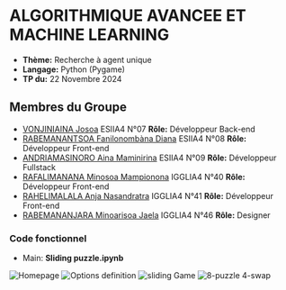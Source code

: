 #  ALGORITHMIQUE AVANCEE ET MACHINE LEARNING

- **Thème:** Recherche à agent unique
- **Langage:** Python (Pygame)
- **TP du:** 22 Novembre 2024

## Membres du Groupe

- [VONJINIAINA Josoa](https://github.com/josoavj) ESIIA4 N°07 **Rôle:** Développeur Back-end
- [RABEMANANTSOA Fanilonombàna Diana](https://github.com/faniloo08) ESIIA4 N°08 **Rôle:** Développeur Front-end
- [ANDRIAMASINORO Aina Maminirina](https://github.com/AinaMaminirina18) ESIIA4 N°09 **Rôle:** Développeur Fullstack
- [RAFALIMANANA Minosoa Mampionona](https://github.com/MinosoaRafalimanana) IGGLIA4 N°40 **Rôle:** Développeur Front-end
- [RAHELIMALALA Anja Nasandratra](https://github.com/AnjaRahelimalala) IGGLIA4 N°41 **Rôle:** Développeur Front-end 
- [RABEMANANJARA Minoarisoa Jaela](https://github.com/FyJael) IGGLIA4 N°46 **Rôle:** Designer

### Code fonctionnel

- Main: **Sliding puzzle.ipynb**


![Homepage](https://github.com/josoavj/tpAlgoML_M1/blob/master/assets/Home.png)
![Options definition](https://github.com/josoavj/tpAlgoML_M1/blob/master/assets/Options.png)
![sliding Game](https://github.com/josoavj/tpAlgoML_M1/blob/master/assets/Game.png)
![8-puzzle 4-swap](https://github.com/josoavj/tpAlgoML_M1/blob/master/assets/8-puzzle4_swap.png)




